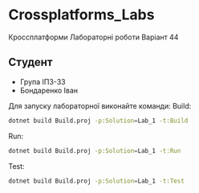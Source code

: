 # Crossplatforms_Labs
Кроссплатформи Лабораторні роботи
Варіант 44

## Студент 
- Група ІПЗ-33
- Бондаренко Іван

Для запуску лабораторної виконайте команди:
Build:
```bash
dotnet build Build.proj -p:Solution=Lab_1 -t:Build
```

Run:
```bash
dotnet build Build.proj -p:Solution=Lab_1 -t:Run
```

Test:
```bash
dotnet build Build.proj -p:Solution=Lab_1 -t:Test
```
